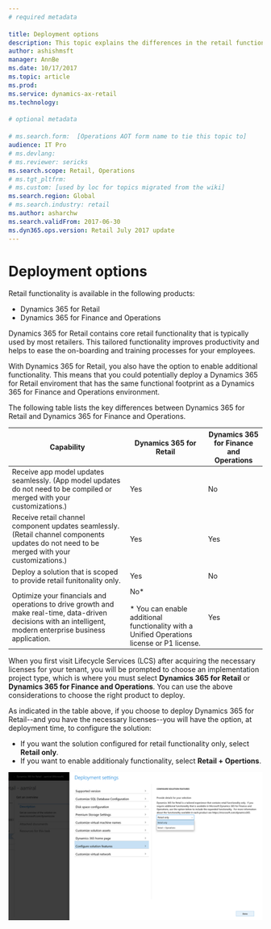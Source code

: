 ```yaml
---
# required metadata

title: Deployment options
description: This topic explains the differences in the retail functionality between Dynamics 365 for Retail and Dynamics 365 for Finance and Operations.
author: ashishmsft 
manager: AnnBe
ms.date: 10/17/2017
ms.topic: article
ms.prod: 
ms.service: dynamics-ax-retail
ms.technology: 

# optional metadata

# ms.search.form:  [Operations AOT form name to tie this topic to]
audience: IT Pro
# ms.devlang: 
# ms.reviewer: sericks
ms.search.scope: Retail, Operations 
# ms.tgt_pltfrm: 
# ms.custom: [used by loc for topics migrated from the wiki]
ms.search.region: Global
# ms.search.industry: retail
ms.author: asharchw
ms.search.validFrom: 2017-06-30 
ms.dyn365.ops.version: Retail July 2017 update 
---
```


# Deployment options

Retail functionality is available in the following products:
 
- Dynamics 365 for Retail
- Dynamics 365 for Finance and Operations
 
Dynamics 365 for Retail contains core retail functionality that is typically used by most retailers. This tailored functionality improves productivity and helps to ease the on-boarding and training processes for your employees. 

With Dynamics 365 for Retail, you also have the option to enable additional functionality. This means that you could potentially deploy a Dynamics 365 for Retail enviroment that has the same functional footprint as a Dynamics 365 for Finance and Operations environment.
 
The following table lists the key differences between Dynamics 365 for Retail and Dynamics 365 for Finance and Operations.

| Capability   |  Dynamics 365 for Retail   |  Dynamics 365 for Finance and Operations  |
|--------------|----------------------------|-------------------------------------------|
|Receive app model updates seamlessly. (App model updates do not need to be compiled or merged with your customizations.) | Yes | No|
|Receive retail channel component updates seamlessly. (Retail channel components updates do not need to be merged with your customizations.) | Yes | Yes |
|Deploy a solution that is scoped to provide retail funitonality only. | Yes  | No  |
|Optimize your financials and operations to drive growth and make real-time, data-driven decisions with an intelligent, modern enterprise business application.| No*<br><br>\* You can enable additional functionality with a Unified Operations license or P1 license. | Yes |

When you first visit Lifecycle Services (LCS) after acquiring the necessary licenses for your tenant, you will be prompted to choose an implementation project type, which is where you must select **Dynamics 365 for Retail** or **Dynamics 365 for Finance and Operations**. You can use the above considerations to choose the right product to deploy.
 
As indicated in the table above, if you choose to deploy Dynamics 365 for Retail--and you have the necessary licenses--you will have the option, at deployment time, to configure the solution: 

- If you want the solution configured for retail functionality only, select **Retail only**. 
- If you want to enable additionaly functionality, select **Retail + Opertions**.
 
![Deployment settings](media/Deployment-settings.png)
